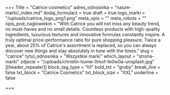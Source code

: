 +++
Title = "Catrice cosmetics"
adres_odnosnika = "nasze-marki/_index.md"
dodaj_formularz = true
draft = true
logo_marki = "/uploads/catrice_logo_png1.png"
meta_opis = ""
meta_robots = ""
opis_pod_naglowiekm = "With Catrice you will not miss any beauty trend, no must-haves and no small details. Countless products with high-quality ingredients, luxurious textures and innovative formulas constantly inspire. A truly optimal price-performance ratio for pure shopping pleasure. Twice a year, about 25% of Catrice's assortment is replaced, so you can always discover new things and stay absolutely in tune with the times."
slug = "catrice"
tytul_odnosnika = "Wszystkie marki"
which_layout = "strona-marki"
zdjecie = "/uploads/christin-hume-0mof-fe0w0a-unsplash.jpg"
[[header_repeater]]
block_tag_type = "h1"
bold_txt = "gruby"
break_line = false
txt_block = "Catrice Cosmetics"
txt_block_size = "XXL"
underline = false

+++
